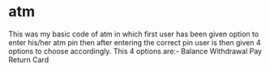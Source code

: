 # atm
This was my basic code of atm in which first user has been given option to enter his/her atm pin then after entering the correct pin user is then given 4 options to choose accordingly.
This 4 options are:-
Balance
Withdrawal
Pay 
Return Card
